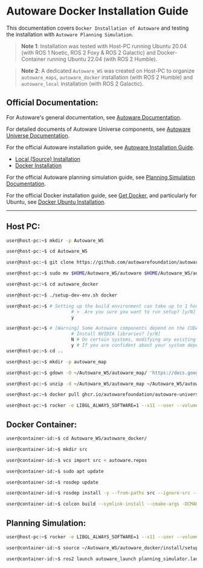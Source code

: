 # Autoware Docker Installation Guide

This documentation covers `Docker Installation of Autoware` and testing the installation with `Autoware Planning Simulation`.

> **Note 1**: Installation was tested with Host-PC running Ubuntu 20.04 (with ROS 1 Noetic, ROS 2 Foxy & ROS 2 Galactic) and Docker-Container running Ubuntu 22.04 (with ROS 2 Humble).

> **Note 2**: A dedicated `Autoware_WS` was created on Host-PC to organize `autoware_maps`, `autoware_docker` installation (with ROS 2 Humble) and `autoware_local` installation (with ROS 2 Galactic).

## Official Documentation:

For Autoware's general documentation, see [Autoware Documentation](https://autowarefoundation.github.io/autoware-documentation/).

For detailed documents of Autoware Universe components, see [Autoware Universe Documentation](https://autowarefoundation.github.io/autoware.universe/).

For the official Autoware installation guide, see [Autoware Installation Guide](https://autowarefoundation.github.io/autoware-documentation/main/installation/).
  - [Local (Source) Installation](https://autowarefoundation.github.io/autoware-documentation/main/installation/autoware/source-installation/)
  - [Docker Installation](https://autowarefoundation.github.io/autoware-documentation/main/installation/autoware/docker-installation/)

For the official Autoware planning simulation guide, see [Planning Simulation Documentation](https://autowarefoundation.github.io/autoware-documentation/main/tutorials/ad-hoc-simulation/planning-simulation/).

For the official Docker installation guide, see [Get Docker](https://docs.docker.com/get-docker/), and particularly for Ubuntu, see [Docker Ubuntu Installation](https://docs.docker.com/desktop/install/ubuntu/).

---

## Host PC:

```bash
user@host-pc:~$ mkdir -p Autoware_WS

user@host-pc:~$ cd Autoware_WS

user@host-pc:~$ git clone https://github.com/autowarefoundation/autoware.git

user@host-pc:~$ sudo mv $HOME/Autoware_WS/autoware $HOME/Autoware_WS/autoware_docker

user@host-pc:~$ cd autoware_docker

user@host-pc:~$ ./setup-dev-env.sh docker

user@host-pc:~$ # Setting up the build environment can take up to 1 hour.
                        # >  Are you sure you want to run setup? [y/N]
                        y

user@host-pc:~$ # [Warning] Some Autoware components depend on the CUDA, cuDNN and TensorRT NVIDIA libraries which have end-user license agreements that should be reviewed before installation.
                        # Install NVIDIA libraries? [y/N]
                        N # On certain systems, modifying any existing NVIDIA libraries can break things!
                        y # If you are confident about your system dependencies, you may choose to proceed with the installation of NVIDIA libraries.
user@host-pc:~$ cd ..

user@host-pc:~$ mkdir -p autoware_map

user@host-pc:~$ gdown -O ~/Autoware_WS/autoware_map/ 'https://docs.google.com/uc?export=download&id=1499_nsbUbIeturZaDj7jhUownh5fvXHd'

user@host-pc:~$ unzip -d ~/Autoware_WS/autoware_map ~/Autoware_WS/autoware_map/sample-map-planning.zip

user@host-pc:~$ docker pull ghcr.io/autowarefoundation/autoware-universe:latest-cuda

user@host-pc:~$ rocker -e LIBGL_ALWAYS_SOFTWARE=1 --x11 --user --volume $HOME/Autoware_WS/autoware_docker --volume $HOME/Autoware_WS/autoware_map -- ghcr.io/autowarefoundation/autoware-universe:latest-cuda
```

## Docker Container:

```bash
user@container-id:~$ cd Autoware_WS/autoware_docker/

user@container-id:~$ mkdir src

user@container-id:~$ vcs import src < autoware.repos

user@container-id:~$ sudo apt update

user@container-id:~$ rosdep update

user@container-id:~$ rosdep install -y --from-paths src --ignore-src --rosdistro $ROS_DISTRO

user@container-id:~$ colcon build --symlink-install --cmake-args -DCMAKE_BUILD_TYPE=Release
```

## Planning Simulation:
```bash
user@host-pc:~$ rocker -e LIBGL_ALWAYS_SOFTWARE=1 --x11 --user --volume $HOME/Autoware_WS/autoware_docker --volume $HOME/Autoware_WS/autoware_map -- ghcr.io/autowarefoundation/autoware-universe:latest-cuda

user@container-id:~$ source ~/Autoware_WS/autoware_docker/install/setup.bash

user@container-id:~$ ros2 launch autoware_launch planning_simulator.launch.xml map_path:=$HOME/Autoware_WS/autoware_map/sample-map-planning vehicle_model:=sample_vehicle sensor_model:=sample_sensor_kit
```
